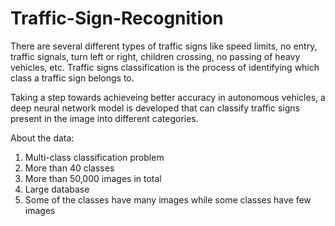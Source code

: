 # Traffic-Sign-Recognition

There are several different types of traffic signs like speed limits, no entry, traffic signals, turn left or right, children crossing, no passing of heavy vehicles, etc. Traffic signs classification is the process of identifying which class a traffic sign belongs to.

Taking a step towards achieveing better accuracy in autonomous vehicles, a deep neural network model is developed that can classify traffic signs present in the image into different categories.

About the data:
1.   Multi-class classification problem
2.   More than 40 classes
3.   More than 50,000 images in total
4.   Large database
5.   Some of the classes have many images while some classes have few images
